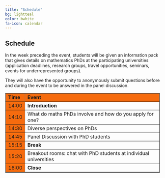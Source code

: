 ```yaml
---
title: "Schedule"
bg: lightteal
color: bwhite
fa-icon: calendar
---
```



## Schedule
 
In the week preceding the event, students will be given an information pack that gives details on mathematics PhDs at the participating universities (application deadlines, research groups, travel opportunities, seminars, events for underrepresented groups).

They will also have the opportunity to anonymously submit questions before and during the event to be answered in the panel discussion.

<center>
    <table border="1">
        <col width="10%">
        <col width="90%">
            <tr>
                <td bgcolor="#F66B0E"><b>Time</b></td>
                <td bgcolor="#F66B0E"><b> Event</b></td>
            </tr>
            <tr>
                <td bgcolor="#F66B0E">14:00</td>
                <td rowspan="1">
                    <b>Introduction</b>
                </td>
            </tr>
            <tr>
                <td bgcolor="#F66B0E">14:10</td>
                <td rowspan="1">
                    What do maths PhDs involve and how do you apply for one?
                </td>
            </tr>
            <tr>
                <td bgcolor="#F66B0E">14:30</td>
                    <td rowspan="1"> 
                    Diverse perspectives on PhDs
                </td>
            </tr>
            <tr>
                <td bgcolor="#F66B0E">14:45</td>
             <td rowspan="1"> 
                    Panel Discussion with PhD students
                </td>
            </tr>
            <tr>
            <td bgcolor="#F66B0E">15:15</td>
            <td rowspan='1'> <b>Break</b> </td>
            </tr>
            <tr>
                <td bgcolor="#F66B0E">15:20</td>
                <td rowspan ='1'> Breakout rooms: chat with PhD students at individual universities </td>
            </tr>
            <tr>
                <td bgcolor="#F66B0E">16:00</td>
                <td> <b>Close</b> </td>
            </tr>
    </table>
</center>
